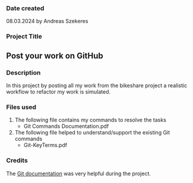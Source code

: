 
### Date created
08.03.2024 by Andreas Szekeres

### Project Title
## Post your work on GitHub

### Description
In this project by posting all my work from the bikeshare project a realistic workflow to refactor my work is simulated.

### Files used
1. The following file contains my commands to resolve the tasks
   * Git Commands Documentation.pdf
2. The following file helped to understand/support the existing Git commands
   * Git-KeyTerms.pdf

### Credits
The [Git documentation](https://git-scm.com/doc) was very helpful during the project.

